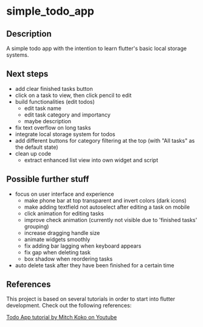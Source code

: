 # simple_todo_app

## Description
A simple todo app with the intention to learn flutter's basic local storage systems.

## Next steps
- add clear finished tasks button
- click on a task to view, then click pencil to edit
- build functionalities (edit todos)
  - edit task name
  - edit task category and importancy
  - maybe description
- fix text overflow on long tasks
- integrate local storage system for todos
- add different buttons for category filtering at the top (with "All tasks" as the default state)
- clean up code
  - extract enhanced list view into own widget and script

## Possible further stuff
- focus on user interface and experience
  - make phone bar at top transparent and invert colors (dark icons)
  - make adding textfield not autoselect after editing a task on mobile
  - click animation for editing tasks
  - improve check animation (currently not visible due to 'finished tasks' grouping)
  - increase dragging handle size
  - animate widgets smoothly
  - fix adding bar lagging when keyboard appears
  - fix gap when deleting task
  - box shadow when reordering tasks
- auto delete task after they have been finished for a certain time

## References
This project is based on several tutorials in order to start into flutter development. Check out the following references:

[Todo App tutorial by Mitch Koko on Youtube](https://youtu.be/mMgr47QBZWA?feature=shared)
